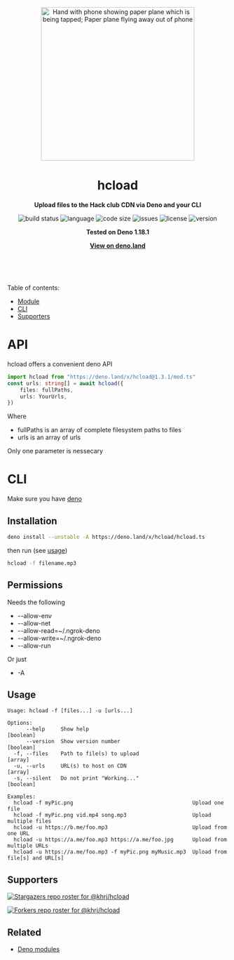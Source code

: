 <div align="center">
    <img src="assets/logo.svg" width="350" height="350" alt="Hand with phone showing paper plane which is being tapped; Paper plane flying away out of phone">
    <h1>hcload</h1>
    <p>
        <b>Upload files to the Hack club CDN via Deno and your CLI</b>
    </p>
    <p>
        <img alt="build status" src="https://img.shields.io/github/workflow/status/khrj/hcload/Deno?label=checks" >
        <img alt="language" src="https://img.shields.io/github/languages/top/khrj/hcload" >
        <img alt="code size" src="https://img.shields.io/github/languages/code-size/khrj/hcload">
        <img alt="issues" src="https://img.shields.io/github/issues/khrj/hcload" >
        <img alt="license" src="https://img.shields.io/github/license/khrj/hcload">
        <img alt="version" src="https://img.shields.io/github/v/release/khrj/hcload">
    </p>
    <p>
        <b>Tested on Deno 1.18.1</b>
    </p>
    <p>
        <b><a href="https://deno.land/x/hcload">View on deno.land</a></b>
    </p>
    <br>
    <br>
    <br>
</div>

Table of contents:

- [Module](#API)
- [CLI](#CLI)
- [Supporters](#Supporters)

# API

hcload offers a convenient deno API

```ts
import hcload from "https://deno.land/x/hcload@1.3.1/mod.ts"
const urls: string[] = await hcload({
    files: fullPaths,
    urls: YourUrls,
})
```

Where

- fullPaths is an array of complete filesystem paths to files
- urls is an array of urls

Only one parameter is nessecary

# CLI

Make sure you have [deno](https://deno.land/)

## Installation

```bash
deno install --unstable -A https://deno.land/x/hcload/hcload.ts
```

then run (see [usage](#Usage))

```bash
hcload -f filename.mp3
```

## Permissions

Needs the following

- --allow-env
- --allow-net
- --allow-read=~/.ngrok-deno
- --allow-write=~/.ngrok-deno
- --allow-run

Or just

- -A

## Usage

```
Usage: hcload -f [files...] -u [urls...]

Options:
      --help     Show help                                             [boolean]
      --version  Show version number                                   [boolean]
  -f, --files    Path to file(s) to upload                               [array]
  -u, --urls     URL(s) to host on CDN                                   [array]
  -s, --silent   Do not print "Working..."                              [boolean]

Examples:
  hcload -f myPic.png                                      Upload one file
  hcload -f myPic.png vid.mp4 song.mp3                     Upload multiple files
  hcload -u https://b.me/foo.mp3                           Upload from one URL
  hcload -u https://a.me/foo.mp3 https://a.me/foo.jpg      Upload from multiple URLs
  hcload -u https://a.me/foo.mp3 -f myPic.png myMusic.mp3  Upload from file[s] and URL[s]
```

## Supporters

[![Stargazers repo roster for @khrj/hcload](https://reporoster.com/stars/khrj/hcload)](https://github.com/khrj/hcload/stargazers)

[![Forkers repo roster for @khrj/hcload](https://reporoster.com/forks/khrj/hcload)](https://github.com/khrj/hcload/network/members)

## Related

- [Deno modules](https://github.com/khrj/deno-modules)
